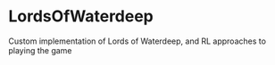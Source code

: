 # LordsOfWaterdeep
Custom implementation of Lords of Waterdeep, and RL approaches to playing the game
